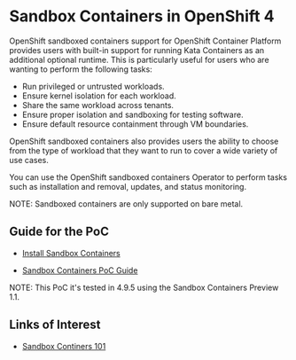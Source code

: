 # Sandbox Containers in OpenShift 4

OpenShift sandboxed containers support for OpenShift Container Platform provides users with built-in support for running Kata Containers as an additional optional runtime. This is particularly useful for users who are wanting to perform the following tasks:

* Run privileged or untrusted workloads.
* Ensure kernel isolation for each workload.
* Share the same workload across tenants.
* Ensure proper isolation and sandboxing for testing software.
* Ensure default resource containment through VM boundaries.

OpenShift sandboxed containers also provides users the ability to choose from the type of workload that they want to run to cover a wide variety of use cases.

You can use the OpenShift sandboxed containers Operator to perform tasks such as installation and removal, updates, and status monitoring.

NOTE: Sandboxed containers are only supported on bare metal.

## Guide for the PoC

* [Install Sandbox Containers](docs/install.md)

* [Sandbox Containers PoC Guide](docs/poc.md)


NOTE: This PoC it's tested in 4.9.5 using the Sandbox Containers Preview 1.1.

## Links of Interest

* [Sandbox Continers 101](https://cloud.redhat.com/blog/openshift-sandboxed-containers-101)

